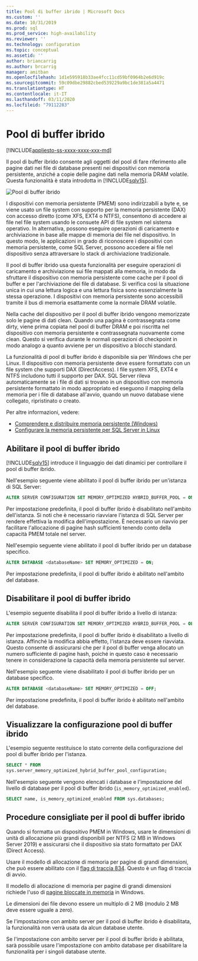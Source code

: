 ```yaml
---
title: Pool di buffer ibrido | Microsoft Docs
ms.custom: ''
ms.date: 10/31/2019
ms.prod: sql
ms.prod_service: high-availability
ms.reviewer: ''
ms.technology: configuration
ms.topic: conceptual
ms.assetid: ''
author: briancarrig
ms.author: brcarrig
manager: amitban
ms.openlocfilehash: 1d1e595918b33ae4fcc11cd59bf0964b2e6d919c
ms.sourcegitcommit: 59c09dbe29882cbed539229a9bc1de381a5a4471
ms.translationtype: HT
ms.contentlocale: it-IT
ms.lasthandoff: 03/11/2020
ms.locfileid: "79112283"
---
```

# <a name="hybrid-buffer-pool"></a>Pool di buffer ibrido
[!INCLUDE[appliesto-ss-xxxx-xxxx-xxx-md](../../includes/appliesto-ss-xxxx-xxxx-xxx-md.md)]

Il pool di buffer ibrido consente agli oggetti del pool di fare riferimento alle pagine dati nei file di database presenti nei dispositivi con memoria persistente, anziché a copie delle pagine dati nella memoria DRAM volatile. Questa funzionalità è stata introdotta in [!INCLUDE[sqlv15](../../includes/sssqlv15-md.md)].

![Pool di buffer ibrido](./media/hybrid-buffer-pool.png)

I dispositivi con memoria persistente (PMEM) sono indirizzabili a byte e, se viene usato un file system con supporto per la memoria persistente (DAX) con accesso diretto (come XFS, EXT4 o NTFS), consentono di accedere ai file nel file system usando le consuete API di file system nel sistema operativo. In alternativa, possono eseguire operazioni di caricamento e archiviazione in base alle mappe di memoria dei file nel dispositivo. In questo modo, le applicazioni in grado di riconoscere i dispositivi con memoria persistente, come SQL Server, possono accedere ai file nel dispositivo senza attraversare lo stack di archiviazione tradizionale.

Il pool di buffer ibrido usa questa funzionalità per eseguire operazioni di caricamento e archiviazione sui file mappati alla memoria, in modo da sfruttare il dispositivo con memoria persistente come cache per il pool di buffer e per l'archiviazione dei file di database. Si verifica così la situazione unica in cui una lettura logica e una lettura fisica sono essenzialmente la stessa operazione. I dispositivi con memoria persistente sono accessibili tramite il bus di memoria esattamente come la normale DRAM volatile.

Nella cache del dispositivo per il pool di buffer ibrido vengono memorizzate solo le pagine di dati clean. Quando una pagina è contrassegnata come dirty, viene prima copiata nel pool di buffer DRAM e poi riscritta nel dispositivo con memoria persistente e contrassegnata nuovamente come clean. Questo si verifica durante le normali operazioni di checkpoint in modo analogo a quanto avviene per un dispositivo a blocchi standard.

La funzionalità di pool di buffer ibrido è disponibile sia per Windows che per Linux. Il dispositivo con memoria persistente deve essere formattato con un file system che supporti DAX (DirectAccess). I file system XFS, EXT4 e NTFS includono tutti il supporto per DAX. SQL Server rileva automaticamente se i file di dati si trovano in un dispositivo con memoria persistente formattato in modo appropriato ed eseguono il mapping della memoria per i file di database all'avvio, quando un nuovo database viene collegato, ripristinato o creato.

Per altre informazioni, vedere:

* [Comprendere e distribuire memoria persistente (Windows)](/windows-server/storage/storage-spaces/deploy-pmem/)
* [Configurare la memoria persistente per SQL Server in Linux](../../linux/sql-server-linux-configure-pmem.md)


## <a name="enable-hybrid-buffer-pool"></a>Abilitare il pool di buffer ibrido

[!INCLUDE[sqlv15](../../includes/sssqlv15-md.md)] introduce il linguaggio dei dati dinamici per controllare il pool di buffer ibrido.

Nell'esempio seguente viene abilitato il pool di buffer ibrido per un'istanza di SQL Server:

```sql
ALTER SERVER CONFIGURATION SET MEMORY_OPTIMIZED HYBRID_BUFFER_POOL = ON;
```

Per impostazione predefinita, il pool di buffer ibrido è disabilitato nell'ambito dell'istanza. Si noti che è necessario riavviare l'istanza di SQL Server per rendere effettiva la modifica dell'impostazione. È necessario un riavvio per facilitare l'allocazione di pagine hash sufficienti tenendo conto della capacità PMEM totale nel server.

Nell'esempio seguente viene abilitato il pool di buffer ibrido per un database specifico.

```sql
ALTER DATABASE <databaseName> SET MEMORY_OPTIMIZED = ON;
```

Per impostazione predefinita, il pool di buffer ibrido è abilitato nell'ambito del database.

## <a name="disable-hybrid-buffer-pool"></a>Disabilitare il pool di buffer ibrido

L'esempio seguente disabilita il pool di buffer ibrido a livello di istanza:

```sql
ALTER SERVER CONFIGURATION SET MEMORY_OPTIMIZED HYBRID_BUFFER_POOL = OFF;
```

Per impostazione predefinita, il pool di buffer ibrido è disabilitato a livello di istanza. Affinché la modifica abbia effetto, l'istanza deve essere riavviata. Questo consente di assicurarsi che per il pool di buffer venga allocato un numero sufficiente di pagine hash, poiché in questo caso è necessario tenere in considerazione la capacità della memoria persistente sul server.

Nell'esempio seguente viene disabilitato il pool di buffer ibrido per un database specifico.

```sql
ALTER DATABASE <databaseName> SET MEMORY_OPTIMIZED = OFF;
```

Per impostazione predefinita, il pool di buffer ibrido è abilitato nell'ambito del database.

## <a name="view-hybrid-buffer-pool-configuration"></a>Visualizzare la configurazione pool di buffer ibrido

L'esempio seguente restituisce lo stato corrente della configurazione del pool di buffer ibrido per l'istanza.

```sql
SELECT * FROM
sys.server_memory_optimized_hybrid_buffer_pool_configuration;
```

Nell'esempio seguente vengono elencati i database e l'impostazione del livello di database per il pool di buffer ibrido (`is_memory_optimized_enabled`).

```sql
SELECT name, is_memory_optimized_enabled FROM sys.databases;
```

## <a name="best-practices-for-hybrid-buffer-pool"></a>Procedure consigliate per il pool di buffer ibrido

Quando si formatta un dispositivo PMEM in Windows, usare le dimensioni di unità di allocazione più grandi disponibili per NTFS (2 MB in Windows Server 2019) e assicurarsi che il dispositivo sia stato formattato per DAX (Direct Access).

Usare il modello di allocazione di memoria per pagine di grandi dimensioni, che può essere abilitato con il [flag di traccia 834](../../t-sql/database-console-commands/dbcc-traceon-trace-flags-transact-sql.md). Questo è un flag di traccia di avvio.

Il modello di allocazione di memoria per pagine di grandi dimensioni richiede l'uso di [pagine bloccate in memoria](./enable-the-lock-pages-in-memory-option-windows.md) in Windows.

Le dimensioni dei file devono essere un multiplo di 2 MB (modulo 2 MB deve essere uguale a zero).

Se l'impostazione con ambito server per il pool di buffer ibrido è disabilitata, la funzionalità non verrà usata da alcun database utente.

Se l'impostazione con ambito server per il pool di buffer ibrido è abilitata, sarà possibile usare l'impostazione con ambito database per disabilitare la funzionalità per i singoli database utente.
